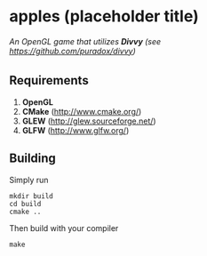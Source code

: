 apples (placeholder title)
==========================
###### An OpenGL game that utilizes **Divvy** (see https://github.com/puradox/divvy)

## Requirements

1. **OpenGL**
2. **CMake** (http://www.cmake.org/)
3. **GLEW** (http://glew.sourceforge.net/)
4. **GLFW** (http://www.glfw.org/)

## Building

Simply run

    mkdir build
    cd build
    cmake ..

Then build with your compiler

    make
